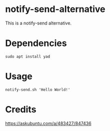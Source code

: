 # notify-send-alternative
This is a notify-send alternative.

# Dependencies
`sudo apt install yad`

# Usage
`notify-send.sh 'Hello World!'`

# Credits
https://askubuntu.com/a/483427/847436
